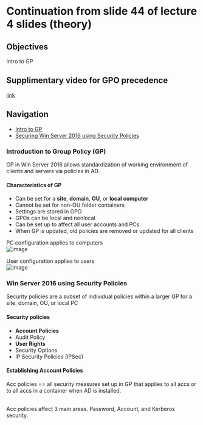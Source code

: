 # Continuation from slide 44 of lecture 4 slides (theory)  


## Objectives
Intro to GP  

## Supplimentary video for GPO precedence
[link](https://www.youtube.com/watch?v=orQns7K-brM)

## Navigation
* [Intro to GP](#introduction-to-group-policy-gp)
* [Securing Win Server 2016 using Security Policies](#win-server-2016-using-security-policies)


### Introduction to Group Policy (GP)

GP in Win Server 2016 allows standardization of working environment of clients and servers via policies in AD.  <br>

#### Characteristics of GP

* Can be set for a <b>site</b>, <b>domain</b>, <b>OU</b>, or <b>local computer</b>
* Cannot be set for non-OU folder containers
* Settings are stored in GPO
* GPOs can be local and nonlocal
* Can be set up to affect all user accounts and PCs
* When GP is updated, old policies are removed or updated for all clients

PC configuration applies to computers  
![image](Pasted-image-20230629173324.png)

User configuration applies to users  
![image](Pasted_image_20230629173342.png)


### Win Server 2016 using Security Policies

Security policies are a subset of individual policies within a larger GP for a site, domain, OU, or local PC

#### Security policies

* <b>Account Policies</b>
* Audit Policy
* <b>User Rights</b>
* Security Options
* IP Security Policies (IPSec)

#### Establishing Account Policies

Acc policies == all security measures set up in GP that applies to all accs or to all accs in a container when AD is installed.  
<br>

Acc policies affect 3 main areas. Password, Account, and Kerberos security.  
<br>

